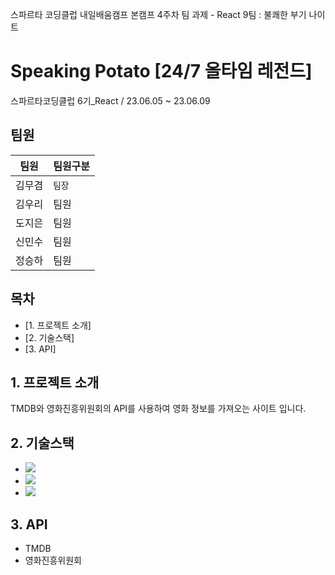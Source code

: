 스파르타 코딩클럽 내일배움캠프 본캠프 4주차 팀 과제 - React 9팀 : 불쾌한 부기 나이트

# Speaking Potato [24/7 올타임 레전드]

스파르타코딩클럽 6기_React / 23.06.05 ~ 23.06.09

## 팀원

| 팀원   |  팀원구분 |
| ------ | -------- | 
| 김무겸 | `팀장`   | 
| 김우리 |  팀원     |  
| 도지은 |  팀원     |
| 신민수 |  팀원     |
| 정승하 |  팀원     |
## 목차

-   [1. 프로젝트 소개]
-   [2. 기술스택]
-   [3. API]

## 1. 프로젝트 소개
TMDB와 영화진흥위원회의 API를 사용하여 영화 정보를 가져오는 사이트 입니다.

## 2. 기술스택
  * <img src="https://img.shields.io/badge/JavaScript-F7DF1E?style=for-the-badge&logo=JavaScript&logoColor=white">
  * <img src="https://img.shields.io/badge/HTML5-E34F26?style=for-the-badge&logo=HTML5&logoColor=white">
  * <img src="https://img.shields.io/badge/CSS3-1572B6?style=for-the-badge&logo=CSS3&logoColor=white">

## 3. API
 * TMDB
 * 영화진흥위원회




